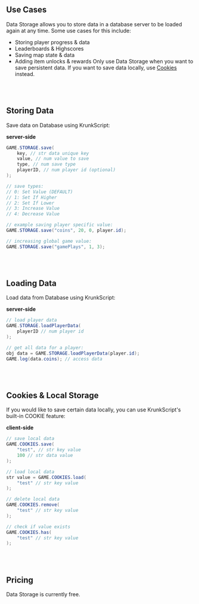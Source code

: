 ## Use Cases

Data Storage allows you to store data in a database server to be loaded again at any time. Some use cases for this include:

 * Storing player progress & data
 * Leaderboards & Highscores
 * Saving map state & data
 * Adding item unlocks & rewards
Only use Data Storage when you want to save persistent data. If you want to save data locally, use [Cookies](./files/data_storage?id=cookies-amp-local-storage) instead.

<br><br/>

## Storing Data

Save data on Database using KrunkScript:

<p class="hidep"><strong class="server-side">server-side</strong></p>

```csharp
GAME.STORAGE.save(
    key, // str data unique key
    value, // num value to save
    type, // num save type
    playerID, // num player id (optional)
);

// save types:
// 0: Set Value (DEFAULT)
// 1: Set If Higher
// 2: Set If Lower
// 3: Increase Value
// 4: Decrease Value

// example saving player specific value:
GAME.STORAGE.save("coins", 20, 0, player.id);

// increasing global game value:
GAME.STORAGE.save("gamePlays", 1, 3);
```

<br><br/>

## Loading Data

Load data from Database using KrunkScript:

<p class="hidep"><strong class="server-side">server-side</strong></p>

```csharp
// load player data
GAME.STORAGE.loadPlayerData(
    playerID // num player id
);

// get all data for a player:
obj data = GAME.STORAGE.loadPlayerData(player.id);
GAME.log(data.coins); // access data
```

<br><br/>

## Cookies & Local Storage

If you would like to save certain data locally, you can use KrunkScript's built-in COOKIE feature:

<p class="hidep"><strong class="client-side">client-side</strong></p>

```csharp
// save local data
GAME.COOKIES.save(
    "test", // str key value
    100 // str data value
);

// load local data
str value = GAME.COOKIES.load(
    "test" // str key value
);

// delete local data
GAME.COOKIES.remove(
    "test" // str key value
);

// check if value exists
GAME.COOKIES.has(
    "test" // str key value
);
```

<br><br/>

## Pricing

Data Storage is currently free.

<br><br/>

